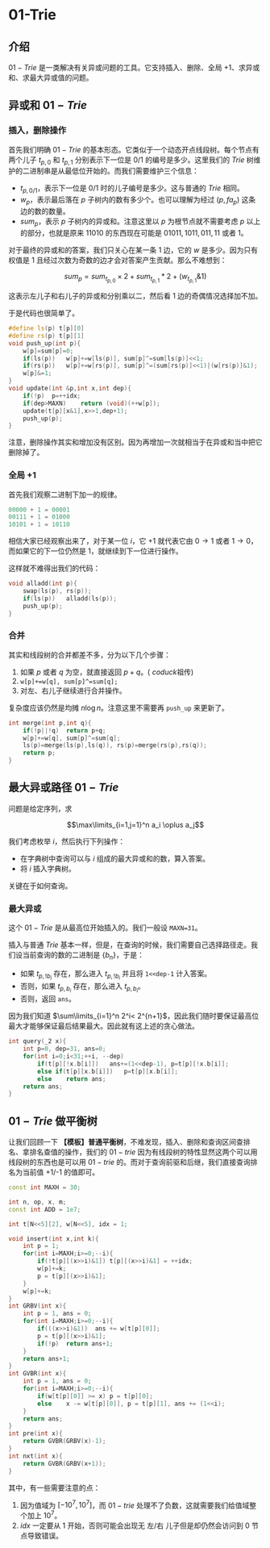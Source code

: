 # 01-Trie

## 介绍

$01-Trie$ 是一类解决有关异或问题的工具。它支持插入、删除、全局 $+1$、求异或和、求最大异或值的问题。

## 异或和 $01-Trie$

### 插入，删除操作

首先我们明确 $01-Trie$ 的基本形态。它类似于一个动态开点线段树。每个节点有两个儿子 $t_{p,0}$ 和 $t_{p,1}$ 分别表示下一位是 $0/1$ 的编号是多少。这里我们的 $Trie$ 树维护的二进制串是从最低位开始的。而我们需要维护三个信息：

- $t_{p,0/1}$，表示下一位是 $0/1$ 时的儿子编号是多少。这与普通的 $Trie$ 相同。
- $w_p$，表示最后落在 $p$ 子树内的数有多少个。也可以理解为经过 $(p,fa_p)$ 这条边的数的数量。
- $sum_p$，表示 $p$ 子树内的异或和。注意这里以 $p$ 为根节点就不需要考虑 $p$ 以上的部分，也就是原来 $11010$ 的东西现在可能是 $01011,1011,011,11$ 或者 $1$。

对于最终的异或和的答案，我们只关心在某一条 $1$ 边，它的 $w$ 是多少。因为只有权值是 $1$ 且经过次数为奇数的边才会对答案产生贡献。那么不难想到：

$$sum_{p}=sum_{t_{p,0}}\times2+sum_{t_{p,1}}*2+(w_{t_{p,1}}\&1)$$

这表示左儿子和右儿子的异或和分别乘以二，然后看 $1$ 边的奇偶情况选择加不加。

于是代码也很简单了。

```cpp
#define ls(p) t[p][0]
#define rs(p) t[p][1]
void push_up(int p){
	w[p]=sum[p]=0;
	if(ls(p))	w[p]+=w[ls(p)], sum[p]^=sum[ls(p)]<<1;
	if(rs(p))	w[p]+=w[rs(p)], sum[p]^=(sum[rs(p)]<<1)|(w[rs(p)]&1);
	w[p]&=1;
}
void update(int &p,int x,int dep){
	if(!p)	p=++idx;
	if(dep>MAXN)	return (void)(++w[p]);
	update(t[p][x&1],x>>1,dep+1);
	push_up(p);
}
```

注意，删除操作其实和增加没有区别。因为再增加一次就相当于在异或和当中把它删除掉了。

### 全局 $+1$

首先我们观察二进制下加一的规律。

```cpp
00000 + 1 = 00001
00111 + 1 = 01000
10101 + 1 = 10110
```

相信大家已经观察出来了，对于某一位 $i$，它 $+1$ 就代表它由 $0\to 1$ 或者 $1\to 0$，而如果它的下一位仍然是 $1$，就继续到下一位进行操作。

这样就不难得出我们的代码：

```cpp
void alladd(int p){
	swap(ls(p), rs(p));
	if(ls(p))	alladd(ls(p));
	push_up(p);
}
```

### 合并

其实和线段树的合并都差不多，分为以下几个步骤：

1. 如果 $p$ 或者 $q$ 为空，就直接返回 $p+q$。( $coduck$祖传)
2. `w[p]+=w[q], sum[p]^=sum[q];`
3. 对左、右儿子继续进行合并操作。

复杂度应该仍然是均摊 $n\log n$。注意这里不需要再 `push_up` 来更新了。

```cpp
int merge(int p,int q){
	if(!p||!q)	return p+q;
	w[p]+=w[q], sum[p]^=sum[q];
	ls(p)=merge(ls(p),ls(q)), rs(p)=merge(rs(p),rs(q));
	return p;
}
```

## 最大异或路径 $01-Trie$

问题是给定序列，求

$$\max\limits_{i=1,j=1}^n a_i \oplus a_j$$

我们考虑枚举 $i$，然后执行下列操作：

- 在字典树中查询可以与 $i$ 组成的最大异或和的数，算入答案。
- 将 $i$ 插入字典树。

关键在于如何查询。

### 最大异或

这个 $01-Trie$ 是从最高位开始插入的。我们一般设 `MAXN=31`。

插入与普通 $Trie$ 基本一样，但是，在查询的时候，我们需要自己选择路径走。我们设当前查询的数的二进制是 $\{b_n\}$，于是：

- 如果 $t_{p,!b_i}$ 存在，那么进入 $t_{p,!b_i}$ 并且将 `1<<dep-1` 计入答案。
- 否则，如果 $t_{p,b_i}$ 存在，那么进入 $t_{p,b_i}$。
- 否则，返回 `ans`。

因为我们知道 $\sum\limits_{i=1}^n 2^i< 2^{n+1}$，因此我们随时要保证最高位最大才能够保证最后结果最大。因此就有这上述的贪心做法。

```cpp
int query(_2 x){
	int p=0, dep=31, ans=0;
	for(int i=0;i<31;++i, --dep)
		if(t[p][!x.b[i]])	ans+=(1<<dep-1), p=t[p][!x.b[i]];
		else if(t[p][x.b[i]])	p=t[p][x.b[i]];
		else	return ans;
	return ans;	
}
```

## $01-Trie$ 做平衡树

让我们回顾一下 **【模板】普通平衡树**，不难发现，插入、删除和查询区间查排名、拿排名查值的操作，我们的 $01-trie$ 因为有线段树的特性显然这两个可以用线段树的东西也是可以用 $01-trie$ 的。而对于查询前驱和后继，我们直接查询排名为当前值 +1/-1 的值即可。

```cpp
const int MAXH = 30;

int n, op, x, m;
const int ADD = 1e7;

int t[N<<5][2], w[N<<5], idx = 1;

void insert(int x,int k){
	int p = 1;
	for(int i=MAXH;i>=0;--i){
		if(!t[p][(x>>i)&1])	t[p][(x>>i)&1] = ++idx;
		w[p]+=k;
		p = t[p][(x>>i)&1];
	}
	w[p]+=k;
}
int GRBV(int x){
	int p = 1, ans = 0;
	for(int i=MAXH;i>=0;--i){
		if(((x>>i)&1))	ans += w[t[p][0]];
		p = t[p][(x>>i)&1];
		if(!p)	return ans+1;
	}
	return ans+1;
}
int GVBR(int x){
	int p = 1, ans = 0;
	for(int i=MAXH;i>=0;--i){
		if(w[t[p][0]] >= x)	p = t[p][0];
		else	x -= w[t[p][0]], p = t[p][1], ans += (1<<i);
	}
	return ans;
}
int pre(int x){
	return GVBR(GRBV(x)-1);
}
int nxt(int x){
	return GVBR(GRBV(x+1));
}
```

其中，有一些需要注意的点：

1. 因为值域为 $[-10^7, 10^7]$，而 $01-trie$ 处理不了负数，这就需要我们给值域整个加上 $10^7$。
2. $idx$ 一定要从 $1$ 开始，否则可能会出现无 左/右 儿子但是却仍然会访问到 $0$ 节点导致错误。